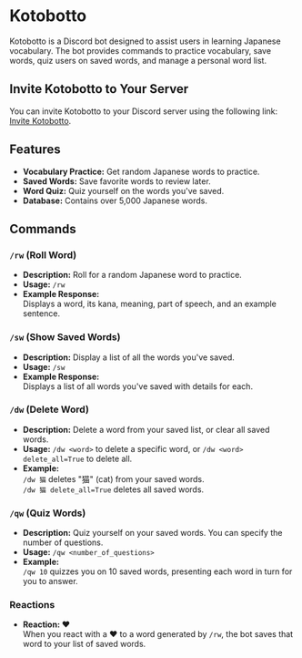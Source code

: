 # Kotobotto

Kotobotto is a Discord bot designed to assist users in learning Japanese vocabulary. The bot provides commands to practice vocabulary, save words, quiz users on saved words, and manage a personal word list.

## Invite Kotobotto to Your Server

You can invite Kotobotto to your Discord server using the following link: [Invite Kotobotto](https://discord.com/oauth2/authorize?client_id=1285347458204831754).

## Features

- **Vocabulary Practice:** Get random Japanese words to practice.
- **Saved Words:** Save favorite words to review later.
- **Word Quiz:** Quiz yourself on the words you've saved.
- **Database:** Contains over 5,000 Japanese words.

## Commands

### `/rw` (Roll Word)
- **Description:** Roll for a random Japanese word to practice.
- **Usage:** `/rw`
- **Example Response:**  
  Displays a word, its kana, meaning, part of speech, and an example sentence.

### `/sw` (Show Saved Words)
- **Description:** Display a list of all the words you've saved.
- **Usage:** `/sw`
- **Example Response:**  
  Displays a list of all words you've saved with details for each.

### `/dw` (Delete Word)
- **Description:** Delete a word from your saved list, or clear all saved words.
- **Usage:** `/dw <word>` to delete a specific word, or `/dw <word> delete_all=True` to delete all.
- **Example:**  
  `/dw 猫` deletes "猫" (cat) from your saved words.  
  `/dw 猫 delete_all=True` deletes all saved words.

### `/qw` (Quiz Words)
- **Description:** Quiz yourself on your saved words. You can specify the number of questions.
- **Usage:** `/qw <number_of_questions>`
- **Example:**  
  `/qw 10` quizzes you on 10 saved words, presenting each word in turn for you to answer.

### Reactions
- **Reaction: ❤️**  
  When you react with a ❤️ to a word generated by `/rw`, the bot saves that word to your list of saved words.
